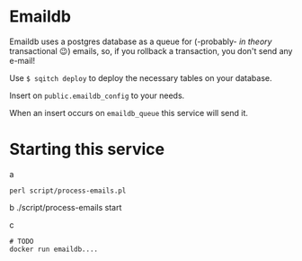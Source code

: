 # Emaildb

Emaildb uses a postgres database as a queue for (-probably- *in theory* transactional 😉) emails,
so, if you rollback a transaction, you don't send any e-mail!

Use `$ sqitch deploy` to deploy the necessary tables on your database.

Insert on `public.emaildb_config` to your needs.

When an insert occurs on `emaildb_queue` this service will send it.

# Starting this service

a

    perl script/process-emails.pl

b
    ./script/process-emails start

c

    # TODO
    docker run emaildb....